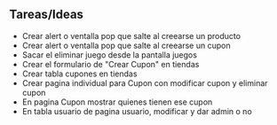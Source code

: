
## Tareas/Ideas
- Crear alert o ventalla pop que salte al creearse un producto
- Crear alert o ventalla pop que salte al creearse un cupon
- Sacar el eliminar juego desde la pantalla juegos
- Crear el formulario de "Crear Cupon" en tiendas
- Crear tabla cupones en tiendas
- Crear pagina individual para Cupon con modificar cupon y eliminar cupon
- En pagina Cupon mostrar quienes tienen ese cupon
- En tabla usuario de pagina usuario, modificar y dar admin o no